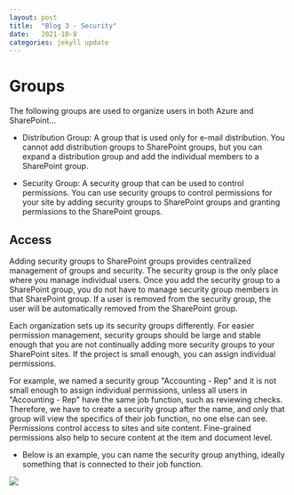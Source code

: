 ```yaml
---
layout: post
title:  "Blog 3 - Security"
date:   2021-10-8
categories: jekyll update
---
```


<h1> Groups </h1>

The following groups are used to organize users in both Azure and SharePoint...

- Distribution Group: A group that is used only for e-mail distribution. You cannot add distribution groups to SharePoint groups, but you can expand a distribution group and add the individual members to a SharePoint group.


- Security Group: A security group that can be used to control permissions. You can use security groups to control permissions for your site by adding security groups to SharePoint groups and granting permissions to the SharePoint groups.

<h2> Access </h2>

Adding security groups to SharePoint groups provides centralized management of groups and security. The security group is the only place where you manage individual users. Once you add the security group to a SharePoint group, you do not have to manage security group members in that SharePoint group. If a user is removed from the security group, the user will be automatically removed from the SharePoint group.

Each organization sets up its security groups differently. For easier permission management, security groups should be large and stable enough that you are not continually adding more security groups to your SharePoint sites. If the project is small enough, you can assign individual permissions.

For example, we named a security group "Accounting - Rep" and it is not small enough to assign individual permissions, unless all users in "Accounting - Rep" have the same job function, such as reviewing checks. Therefore, we have to create a security group after the name, and only that group will view the specifics of their job function, no one else can see. Permissions control access to sites and site content. Fine-grained permissions also help to secure content at the item and document level.

- Below is an example, you can name the security group anything, ideally something that is connected to their job function. 

<img src=" https://docs.microsoft.com/en-us/sharepoint/sharepointonline/media/manage-security-groups.png" > 